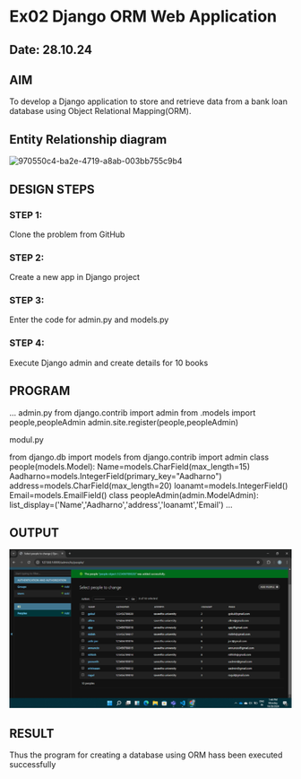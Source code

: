 # Ex02 Django ORM Web Application
## Date: 28.10.24

## AIM
To develop a Django application to store and retrieve data from a bank loan database using Object Relational Mapping(ORM).

## Entity Relationship diagram
![970550c4-ba2e-4719-a8ab-003bb755c9b4](https://github.com/user-attachments/assets/e3495274-eef7-4a58-9ad3-d4f9d9a59a83)


## DESIGN STEPS

### STEP 1:
Clone the problem from GitHub

### STEP 2:
Create a new app in Django project

### STEP 3:
Enter the code for admin.py and models.py

### STEP 4:
Execute Django admin and create details for 10 books

## PROGRAM
...
admin.py
from django.contrib import admin 
from .models import people,peopleAdmin
admin.site.register(people,peopleAdmin) 


modul.py


from django.db import models
from django.contrib import admin
class people(models.Model):
       Name=models.CharField(max_length=15)
       Aadharno=models.IntegerField(primary_key="Aadharno")
       address=models.CharField(max_length=20)
       loanamt=models.IntegerField()
       Email=models.EmailField()
class peopleAdmin(admin.ModelAdmin):
    list_display=('Name','Aadharno','address','loanamt','Email')
...
    
## OUTPUT
![alt text](<Screenshot (576).png>)

## RESULT
Thus the program for creating a database using ORM hass been executed successfully
